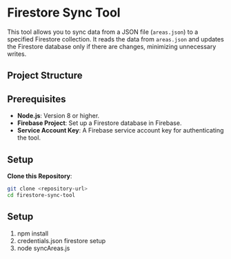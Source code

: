 # Firestore Sync Tool

This tool allows you to sync data from a JSON file (`areas.json`) to a specified Firestore collection. It reads the data from `areas.json` and updates the Firestore database only if there are changes, minimizing unnecessary writes.

## Project Structure


## Prerequisites

- **Node.js**: Version 8 or higher.
- **Firebase Project**: Set up a Firestore database in Firebase.
- **Service Account Key**: A Firebase service account key for authenticating the tool.

## Setup

 **Clone this Repository**:
   ```bash
   git clone <repository-url>
   cd firestore-sync-tool
```

## Setup
1. npm install
2. credentials.json firestore setup
3. node syncAreas.js
